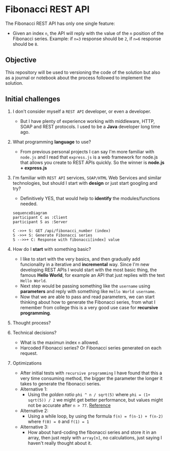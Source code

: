 # Fibonacci REST API

The Fibonacci REST API has only one single feature:

* Given an index `n`, the API will reply with the value of the `n` position of the Fibonacci series. Example: if `n=3` response should be `2`, if `n=6` response should be `8`.

## Objective

This repository will be used to versioning the code of the solution but also as a journal or notebook about the process followed to implement the solution.

## Initial challenges

1. I don't consider myself a `REST API` developer, or even a developer.
   * But I have plenty of experience working with middleware, HTTP, SOAP and REST protocols. I used to be a **Java** developer long time ago.
2. What programming **language** to use?
   * From previous personal projects I can say I'm more familiar with `node.js` and I read that `express.js` is a web framework for node.js that allows you create to REST APIs quickly. So the winner is **node.js + express.js**
3. I'm familiar with `REST API` services, `SOAP/HTML` Web Services and similar technologies, but should I start with **design** or just start googling and try?
   * Definitively YES, that would help to **identify** the modules/functions needed.

   ```mermaid
   sequenceDiagram
   participant C as :Client
   participant S as :Server

   C ->>+ S: GET /api/fibonacci_number (index)
   S ->>+ S: Generate Fibonacci series
   S -->>+ C: Response with fibonacci[index] value
   ```

4. How do I **start** with something basic?
   * I like to start with the very basics, and then gradually add funcionality in a iterative and **incremental** way. Since I'm new developing REST APIs I would start with the most basic thing, the famous **Hello World**, for example an API that just replies with the text `Hello World`. 
   * Next step would be passing something like the `username` using **parameters** and reply with something like `Hello World username`.
   * Now that we are able to pass and read parameters, we can start thinking about how to generate the Fibonacci series, from what I remember from college this is a very good use case for **recursive programming**.
5. Thought process?
6. Technical decisions?
   * What is the maximun index `n` allowed.
   * Harcoded Fibonacci series? Or Fibonacci series generated on each request.
7. Optimizations
   * After initial tests with `recursive programming` I have found that this a very time consuming method, the bigger the parameter the longer it takes to generate the fibonacci series.
   * Alternative 1:
     * Using the _golden ratio_ `phi ^ n / sqrt(5)`  where `phi = (1+ sqrt(5)) / 2` we might get better performance, but values might not be accurate after `n > 77`. [Reference](https://stackoverflow.com/a/42952842)
   * Alternative 2:
     * Using a while loop, by using the formula `f(n) = f(n-1) + f(n-2)` where `f(0) = 0` and `f(1) = 1` 
   * Alternative 3:
     * How about hard-coding the fibonacci series and store it in an array, then just reply with `array[n]`, no calculations, just saying I haven't really thought about it.